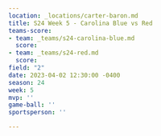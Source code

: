 ```yaml
---
location: _locations/carter-baron.md
title: S24 Week 5 - Carolina Blue vs Red
teams-score:
- team: _teams/s24-carolina-blue.md
  score: 
- team: _teams/s24-red.md
  score: 
field: "2"
date: 2023-04-02 12:30:00 -0400
season: 24
week: 5
mvp: ''
game-ball: ''
sportsperson: ''

---
```

